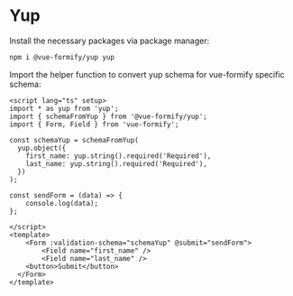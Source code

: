 # Yup
Install the necessary packages via package manager:
```bash
npm i @vue-formify/yup yup
```
Import the helper function to convert yup schema for vue-formify specific schema:
```vue
<script lang="ts" setup>
import * as yup from 'yup';
import { schemaFromYup } from '@vue-formify/yup';
import { Form, Field } from 'vue-formify';

const schemaYup = schemaFromYup(
  yup.object({
    first_name: yup.string().required('Required'),
    last_name: yup.string().required('Required'),
  })
);

const sendForm = (data) => {
	console.log(data);
};

</script>
<template>
	<Form :validation-schema="schemaYup" @submit="sendForm">
        <Field name="first_name" />
        <Field name="last_name" />
    <button>Submit</button>
  </Form>
</template>
```

